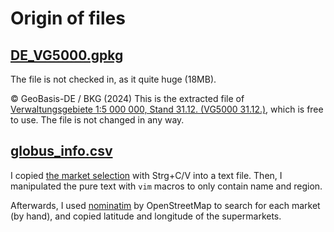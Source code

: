 # Origin of files

## [DE_VG5000.gpkg](external/DE_VG5000.gpkg)

The file is not checked in, as it quite huge (18MB).

© GeoBasis-DE / BKG (2024)
This is the extracted file of
[Verwaltungsgebiete 1:5 000 000, Stand 31.12. (VG5000 31.12.)](https://gdz.bkg.bund.de/index.php/default/digitale-geodaten/verwaltungsgebiete/verwaltungsgebiete-1-5-000-000-stand-31-12-vg5000-12-31.html),
which is free to use. The file is not changed in any way.

## [globus_info.csv](processed/globus_info.csv)

I copied [the market selection](https://www.globus.de/maerkte.php) with Strg+C/V into a text file.
Then, I manipulated the pure text with ``vim`` macros to only contain name and region.

Afterwards, I used [nominatim](https://nominatim.openstreetmap.org/) by OpenStreetMap to search for each
market (by hand), and copied latitude and longitude of the supermarkets.
